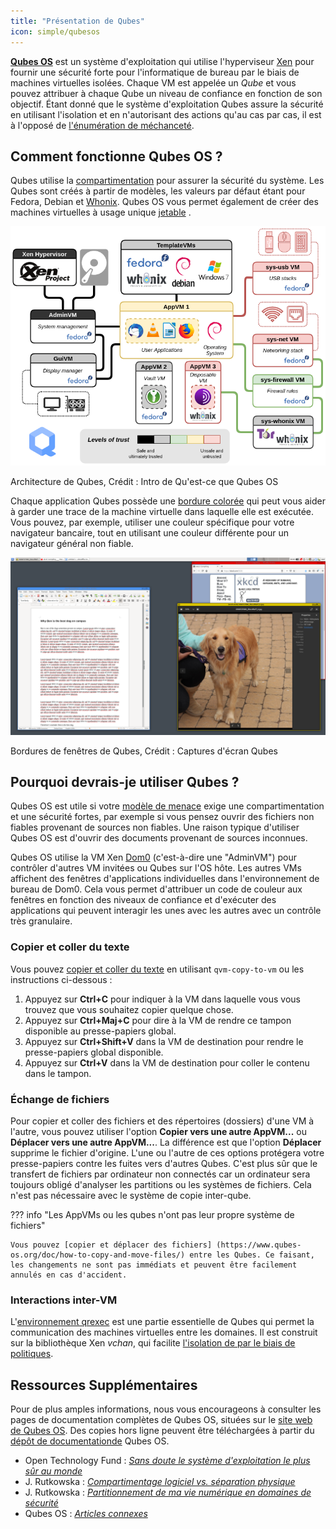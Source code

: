 ```yaml
---
title: "Présentation de Qubes"
icon: simple/qubesos
---
```


[**Qubes OS**](../desktop.md#qubes-os) est un système d'exploitation qui utilise l'hyperviseur [Xen](https://en.wikipedia.org/wiki/Xen) pour fournir une sécurité forte pour l'informatique de bureau par le biais de machines virtuelles isolées. Chaque VM est appelée un *Qube* et vous pouvez attribuer à chaque Qube un niveau de confiance en fonction de son objectif. Étant donné que le système d'exploitation Qubes assure la sécurité en utilisant l'isolation et en n'autorisant des actions qu'au cas par cas, il est à l'opposé de [l'énumération de méchanceté](https://www.ranum.com/security/computer_security/editorials/dumb/).

## Comment fonctionne Qubes OS ?

Qubes utilise la [compartimentation](https://www.qubes-os.org/intro/) pour assurer la sécurité du système. Les Qubes sont créés à partir de modèles, les valeurs par défaut étant pour Fedora, Debian et [Whonix](../desktop.md#whonix). Qubes OS vous permet également de créer des machines virtuelles à usage unique [jetable](https://www.qubes-os.org/doc/how-to-use-disposables/) .

![Architecture de Qubes](../assets/img/qubes/qubes-trust-level-architecture.png)
<figcaption>Architecture de Qubes, Crédit : Intro de Qu'est-ce que Qubes OS</figcaption>

Chaque application Qubes possède une [bordure colorée](https://www.qubes-os.org/screenshots/) qui peut vous aider à garder une trace de la machine virtuelle dans laquelle elle est exécutée. Vous pouvez, par exemple, utiliser une couleur spécifique pour votre navigateur bancaire, tout en utilisant une couleur différente pour un navigateur général non fiable.

![Bordure colorée](../assets/img/qubes/r4.0-xfce-three-domains-at-work.png)
<figcaption>Bordures de fenêtres de Qubes, Crédit : Captures d'écran Qubes</figcaption>

## Pourquoi devrais-je utiliser Qubes ?

Qubes OS est utile si votre [modèle de menace](../basics/threat-modeling.md) exige une compartimentation et une sécurité fortes, par exemple si vous pensez ouvrir des fichiers non fiables provenant de sources non fiables. Une raison typique d'utiliser Qubes OS est d'ouvrir des documents provenant de sources inconnues.

Qubes OS utilise la VM Xen [Dom0](https://wiki.xenproject.org/wiki/Dom0) (c'est-à-dire une "AdminVM") pour contrôler d'autres VM invitées ou Qubes sur l'OS hôte. Les autres VMs affichent des fenêtres d'applications individuelles dans l'environnement de bureau de Dom0. Cela vous permet d'attribuer un code de couleur aux fenêtres en fonction des niveaux de confiance et d'exécuter des applications qui peuvent interagir les unes avec les autres avec un contrôle très granulaire.

### Copier et coller du texte

Vous pouvez [copier et coller du texte](https://www.qubes-os.org/doc/how-to-copy-and-paste-text/) en utilisant `qvm-copy-to-vm` ou les instructions ci-dessous :

1. Appuyez sur **Ctrl+C** pour indiquer à la VM dans laquelle vous vous trouvez que vous souhaitez copier quelque chose.
2. Appuyez sur **Ctrl+Maj+C** pour dire à la VM de rendre ce tampon disponible au presse-papiers global.
3. Appuyez sur **Ctrl+Shift+V** dans la VM de destination pour rendre le presse-papiers global disponible.
4. Appuyez sur **Ctrl+V** dans la VM de destination pour coller le contenu dans le tampon.

### Échange de fichiers

Pour copier et coller des fichiers et des répertoires (dossiers) d'une VM à l'autre, vous pouvez utiliser l'option **Copier vers une autre AppVM...** ou **Déplacer vers une autre AppVM...**. La différence est que l'option **Déplacer** supprime le fichier d'origine. L'une ou l'autre de ces options protégera votre presse-papiers contre les fuites vers d'autres Qubes. C'est plus sûr que le transfert de fichiers par ordinateur non connectés car un ordinateur sera toujours obligé d'analyser les partitions ou les systèmes de fichiers. Cela n'est pas nécessaire avec le système de copie inter-qube.

??? info "Les AppVMs ou les qubes n'ont pas leur propre système de fichiers"

    Vous pouvez [copier et déplacer des fichiers] (https://www.qubes-os.org/doc/how-to-copy-and-move-files/) entre les Qubes. Ce faisant, les changements ne sont pas immédiats et peuvent être facilement annulés en cas d'accident.

### Interactions inter-VM

L'[environnement qrexec](https://www.qubes-os.org/doc/qrexec/) est une partie essentielle de Qubes qui permet la communication des machines virtuelles entre les domaines. Il est construit sur la bibliothèque Xen *vchan*, qui facilite [l'isolation de par le biais de politiques](https://www.qubes-os.org/news/2020/06/22/new-qrexec-policy-system/).

## Ressources Supplémentaires

Pour de plus amples informations, nous vous encourageons à consulter les pages de documentation complètes de Qubes OS, situées sur le [site web de Qubes OS](https://www.qubes-os.org/doc/). Des copies hors ligne peuvent être téléchargées à partir du [dépôt de documentationde](https://github.com/QubesOS/qubes-doc) Qubes OS.

- Open Technology Fund : [*Sans doute le système d'exploitation le plus sûr au monde*](https://www.opentech.fund/news/qubes-os-arguably-the-worlds-most-secure-operating-system-motherboard/)
- J. Rutkowska : [*Compartimentage logiciel vs. séparation physique*](https://invisiblethingslab.com/resources/2014/Software_compartmentalization_vs_physical_separation.pdf)
- J. Rutkowska : [*Partitionnement de ma vie numérique en domaines de sécurité*](https://blog.invisiblethings.org/2011/03/13/partitioning-my-digital-life-into.html)
- Qubes OS : [*Articles connexes*](https://www.qubes-os.org/news/categories/#articles)
